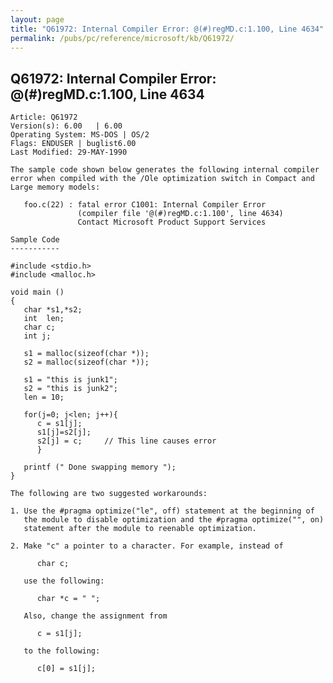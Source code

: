 ```yaml
---
layout: page
title: "Q61972: Internal Compiler Error: @(#)regMD.c:1.100, Line 4634"
permalink: /pubs/pc/reference/microsoft/kb/Q61972/
---
```


## Q61972: Internal Compiler Error: @(#)regMD.c:1.100, Line 4634

	Article: Q61972
	Version(s): 6.00   | 6.00
	Operating System: MS-DOS | OS/2
	Flags: ENDUSER | buglist6.00
	Last Modified: 29-MAY-1990
	
	The sample code shown below generates the following internal compiler
	error when compiled with the /Ole optimization switch in Compact and
	Large memory models:
	
	   foo.c(22) : fatal error C1001: Internal Compiler Error
	               (compiler file '@(#)regMD.c:1.100', line 4634)
	               Contact Microsoft Product Support Services
	
	Sample Code
	-----------
	
	#include <stdio.h>
	#include <malloc.h>
	
	void main ()
	{
	   char *s1,*s2;
	   int  len;
	   char c;
	   int j;
	
	   s1 = malloc(sizeof(char *));
	   s2 = malloc(sizeof(char *));
	
	   s1 = "this is junk1";
	   s2 = "this is junk2";
	   len = 10;
	
	   for(j=0; j<len; j++){
	      c = s1[j];
	      s1[j]=s2[j];
	      s2[j] = c;     // This line causes error
	      }
	
	   printf (" Done swapping memory ");
	}
	
	The following are two suggested workarounds:
	
	1. Use the #pragma optimize("le", off) statement at the beginning of
	   the module to disable optimization and the #pragma optimize("", on)
	   statement after the module to reenable optimization.
	
	2. Make "c" a pointer to a character. For example, instead of
	
	      char c;
	
	   use the following:
	
	      char *c = " ";
	
	   Also, change the assignment from
	
	      c = s1[j];
	
	   to the following:
	
	      c[0] = s1[j];
